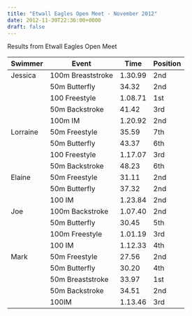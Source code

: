 ```yaml
---
title: "Etwall Eagles Open Meet - November 2012"
date: 2012-11-30T22:36:00+0000
draft: false
---
```

Results from Etwall Eagles Open Meet

| Swimmer | Event | Time | Position |
|---|---|---|---|
| Jessica |100m Breaststroke |1.30.99 |2nd |
|  |50m Butterfly |34.32 |2nd |
|  |100 Freestyle |1.08.71 |1st |
|  |50m Backstroke |41.42 |3rd |
|  |100m IM |1.20.92 |2nd |
| Lorraine |50m Freestyle |35.59 |7th |
|  |50m Butterfly |43.37 |6th |
|  |100 Freestyle |1.17.07 |3rd |
|  |50m Backstroke |48.23 |6th |
| Elaine |50m Freestyle |31.11 |2nd |
|  |50m Butterfly |37.32 |2nd |
|  |100 IM |1.23.84 |2nd |
| Joe |100m Backstroke |1.07.40 |2nd |
|  |50m Butterfly |30.45 |5th |
|  |100m Freestyle |1.01.19 |3rd |
|  |100 IM |1.12.33 |4th |
| Mark |50m Freestyle |27.56 |2nd |
|  |50m Butterfly |30.20 |4th |
|  |50m Breaststroke |33.97 |1st |
|  |50m Backstroke |34.51 |2nd |
|  |100IM |1.13.46 |3rd |

